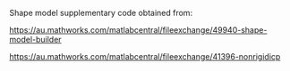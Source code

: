 Shape model supplementary code obtained from:

https://au.mathworks.com/matlabcentral/fileexchange/49940-shape-model-builder

https://au.mathworks.com/matlabcentral/fileexchange/41396-nonrigidicp

